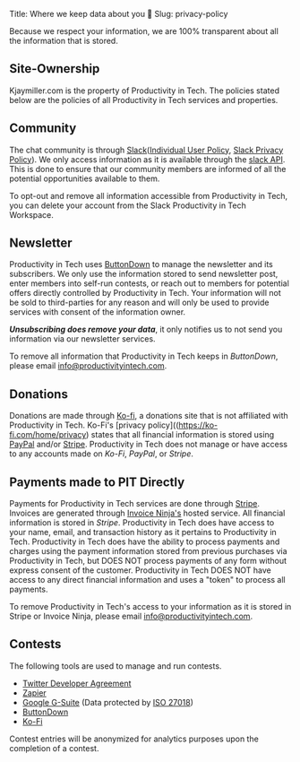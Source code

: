 Title: Where we keep data about you 🔎 
Slug: privacy-policy

Because we respect your information, we are 100% transparent about all the information that is stored. 

## Site-Ownership
Kjaymiller.com is the property of Productivity in Tech. The policies stated below are the policies of all Productivity in Tech services and properties.

## Community
The chat community is through [Slack](https://slack.com)([Individual User Policy](https://slack.com/terms-of-service/user), [Slack Privacy Policy](https://slack.com/privacy-policy#information)). We only access information as it is available through the [slack API](https://api.slack.com). This is done to ensure that our community members are informed of all the potential opportunities available to them. 

To opt-out and remove all information accessible from Productivity in Tech, you can delete your account from the Slack Productivity in Tech Workspace.

## Newsletter
Productivity in Tech uses [ButtonDown](https://buttondown.mail) to manage the newsletter and its subscribers. We only use the information stored to send newsletter post, enter members into self-run contests, or reach out to members for potential offers directly controlled by Productivity in Tech. Your information will not be sold to third-parties for any reason and will only be used to provide services with consent of the information owner.

**_Unsubscribing does remove your data_**, it only notifies us to not send you information via our newsletter services. 

To remove all information that Productivity in Tech keeps in _ButtonDown_, please email <info@productivityintech.com>.

## Donations
Donations are made through [Ko-fi](https://ko-fi.com), a donations site that is not affiliated with Productivity in Tech. Ko-Fi's [privacy policy]((https://ko-fi.com/home/privacy) states that all financial information is stored using [PayPal](https://www.paypal.com/us/webapps/mpp/ua/privacy-full) and/or [Stripe](https://stripe.com/us/privacy). Productivity in Tech does not manage or have access to any accounts made on _Ko-Fi_, _PayPal_, or _Stripe_.

## Payments made to PIT Directly
Payments for Productivity in Tech services are done through [Stripe](https://stripe.com/us/). Invoices are generated through [Invoice Ninja's](https://invoiceninja.com) hosted service. All financial information is stored in _Stripe_. Productivity in Tech does have access to your name, email, and transaction history as it pertains to Productivity in Tech. Productivity in Tech does have the ability to process payments and charges using the payment information stored from previous purchases via Productivity in Tech, but DOES NOT process payments of any form without express consent of the customer. Productivity in Tech DOES NOT have access to any direct financial information and uses a "token" to process all payments.

To remove Productivity in Tech's access to your information as it is stored in Stripe or Invoice Ninja, please email <info@productivityintech.com>.

## Contests
The following tools are used to manage and run contests.

- [Twitter Developer Agreement](https://developer.twitter.com/en/developer-terms/agreement-and-policy.html)
- [Zapier](https://zapier.com/privacy/)
- [Google G-Suite](https://gsuite.google.com/security/?secure-by-design_activeEl=data-centers) (Data protected by [ISO 27018](https://www.iso.org/standard/61498.html))
- [ButtonDown](https://buttondown.email/privacy)
- [Ko-Fi](https://ko-fi.com/home/privacy)

Contest entries will be anonymized for analytics purposes upon the completion of a contest.
